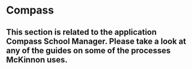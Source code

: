 # Compass

## This section is related to the application Compass School Manager. Please take a look at any of the guides on some of the processes McKinnon uses.